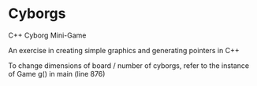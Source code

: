# Cyborgs
C++ Cyborg Mini-Game

An exercise in creating simple graphics and generating pointers in C++

To change dimensions of board / number of cyborgs, refer to the instance of Game g() in main (line 876)
